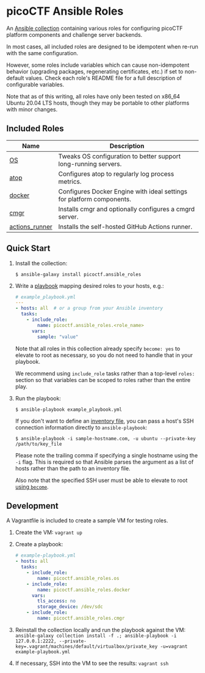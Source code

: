 # picoCTF Ansible Roles

An [Ansible collection](https://docs.ansible.com/ansible/latest/user_guide/collections_using.html)
containing various roles for configuring picoCTF platform components and challenge server backends.

In most cases, all included roles are designed to be idempotent when re-run with the same
configuration.

However, some roles include variables which can cause non-idempotent behavior (upgrading packages,
regenerating certificates, etc.) if set to non-default values. Check each role's README file for a
full description of configurable variables.

Note that as of this writing, all roles have only been tested on x86_64 Ubuntu 20.04 LTS hosts,
though they may be portable to other platforms with minor changes.

## Included Roles

| Name | Description |
| --- | --- |
| [OS](./roles/os/README.md) | Tweaks OS configuration to better support long-running servers. |
| [atop](./roles/atop/README.md) | Configures atop to regularly log process metrics. |
| [docker](./roles/docker/README.md) | Configures Docker Engine with ideal settings for platform components. |
| [cmgr](./roles/cmgr/README.md) | Installs cmgr and optionally configures a cmgrd server. |
| [actions_runner](./roles/actions_runner/README.md) | Installs the self-hosted GitHub Actions runner. |

## Quick Start

1. Install the collection:

    ```shell
    $ ansible-galaxy install picoctf.ansible_roles
    ```

1. Write a [playbook](https://docs.ansible.com/ansible/latest/user_guide/index.html#writing-tasks-plays-and-playbooks) mapping desired roles to your hosts, e.g.:

    ```yaml
    # example_playbook.yml
    ---
    - hosts: all  # or a group from your Ansible inventory
      tasks:
        - include_role:
            name: picoctf.ansible_roles.<role_name>
          vars:
            sample: "value"
    ```

    Note that all roles in this collection already specify `become: yes` to elevate to root as
    necessary, so you do not need to handle that in your playbook.

    We recommend using `include_role` tasks rather than a top-level `roles:` section so that
    variables can be scoped to roles rather than the entire play.

1. Run the playbook:

    ```shell
    $ ansible-playbook example_playbook.yml
    ```

    If you don't want to define an [inventory
    file](https://docs.ansible.com/ansible/latest/user_guide/intro_inventory.html#intro-inventory),
    you can pass a host's SSH connection information directly to `ansible-playbook`:

    ```shell
    $ ansible-playbook -i sample-hostname.com, -u ubuntu --private-key /path/to/key_file
    ```

    Please note the trailing comma if specifying a single hostname using the `-i` flag. This is
    required so that Ansible parses the argument as a list of hosts rather than the path to an
    inventory file.

    Also note that the specified SSH user must be able to elevate to root [using
    `become`](https://docs.ansible.com/ansible/latest/user_guide/become.html).

## Development

A Vagrantfile is included to create a sample VM for testing roles.

1. Create the VM: `vagrant up`
1. Create a playbook:

    ```yaml
    # example-playbook.yml
    - hosts: all
      tasks:
        - include_role:
            name: picoctf.ansible_roles.os
        - include_role:
            name: picoctf.ansible_roles.docker
          vars:
            tls_access: no
            storage_device: /dev/sdc
        - include_role:
            name: picoctf.ansible_roles.cmgr
    ```

1. Reinstall the collection locally and run the playbook against the VM: `ansible-galaxy collection install -f .; ansible-playbook -i 127.0.0.1:2222, --private-key=.vagrant/machines/default/virtualbox/private_key -u=vagrant example-playbook.yml`
1. If necessary, SSH into the VM to see the results: `vagrant ssh`
